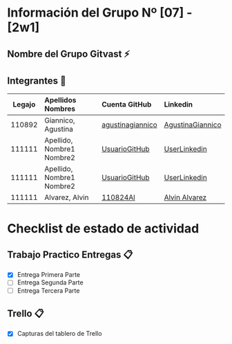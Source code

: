 # Información del Grupo Nº [07] - [2w1]


## Nombre del Grupo Gitvast :zap:


## Integrantes :busts_in_silhouette:

| Legajo| Apellidos Nombres  | Cuenta GitHub | Linkedin
| :------: | :-------- | :-------- | :-------- |
| 110892 | Giannico, Agustina |[agustinagiannico](https://github.com/agustinagiannico)|[AgustinaGiannico](https://www.linkedin.com/in/agustina-giannico-6b0a4418b/)|
| 111111 | Apellido, Nombre1 Nombre2 |[UsuarioGitHub](https://github.com/xxxx)|[UserLinkedin](https://ar.linkedin.com/)|
| 111111 | Apellido, Nombre1 Nombre2 |[UsuarioGitHub](https://github.com/xxxx)|[UserLinkedin](https://ar.linkedin.com/)|
| 111111 | Alvarez, Alvin |[110824Al](https://github.com/110824Al)|[Alvin Alvarez](https://www.linkedin.com/in/alvin-alvarez-6a65111b7/)|


# Checklist de estado de actividad

## Trabajo Practico Entregas :clipboard:
- [X] Entrega Primera Parte
- [ ] Entrega Segunda Parte
- [ ] Entrega Tercera Parte

## Trello :clipboard:
- [X] Capturas del tablero de Trello